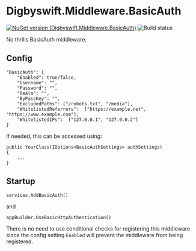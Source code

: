# Digbyswift.Middleware.BasicAuth

[![NuGet version (Digbyswift.Middleware.BasicAuth)](https://img.shields.io/nuget/v/Digbyswift.Middleware.BasicAuth.svg)](https://www.nuget.org/packages/Digbyswift.Middleware.BasicAuth/)
![Build status](https://dev.azure.com/digbyswift/Digbyswift%20-%20OSS%20Packages/_apis/build/status/Build%20Digbyswift.Middleware.BasicAuth)

No thrills BasicAuth middleware.

## Config

```
"BasicAuth": {
    "Enabled": true/false,
    "Username": "",
    "Password": "",
    "Realm": "",
    "ByPassKey": "",
    "ExcludedPaths": ["/robots.txt", "/media"],
    "WhitelistedReferrers":  ["https://example.net", "https://www.example.com"],
    "WhitelistedIPs":  ["127.0.0.1", "127.0.0.2"]
}
```

If needed, this can be accessed using:

```
public YourClass(IOptions<BasicAuthSettings> authSettings)
{
    ...
}
```

## Startup

```
services.AddBasicAuth()
```
and

```
appBuilder.UseBasicHttpAuthentication()
```

There is no need to use conditional checks for registering this middleware since
the config setting `Enabled` will prevent the middleware from being registered.